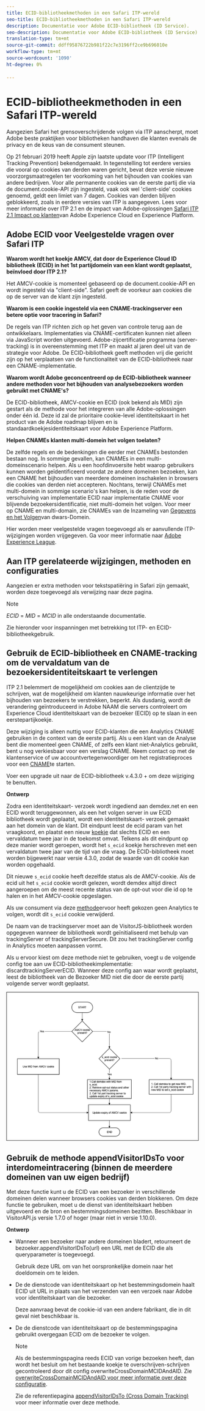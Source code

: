 ```yaml
---
title: ECID-bibliotheekmethoden in een Safari ITP-wereld
seo-title: ECID-bibliotheekmethoden in een Safari ITP-wereld
description: Documentatie voor Adobe ECID-bibliotheek (ID Service).
seo-description: Documentatie voor Adobe ECID-bibliotheek (ID Service).
translation-type: tm+mt
source-git-commit: ddff95876722b981f22c7e3196ff2ce9b696010e
workflow-type: tm+mt
source-wordcount: '1090'
ht-degree: 0%

---
```



# ECID-bibliotheekmethoden in een Safari ITP-wereld

Aangezien Safari het grensoverschrijdende volgen via ITP aanscherpt, moet Adobe beste praktijken voor bibliotheken handhaven die klanten evenals de privacy en de keus van de consument steunen.

Op 21 februari 2019 heeft Apple zijn laatste update voor ITP (Intelligent Tracking Prevention) bekendgemaakt. In tegenstelling tot eerdere versies die vooral op cookies van derden waren gericht, bevat deze versie nieuwe voorzorgsmaatregelen ter voorkoming van het bijhouden van cookies van andere bedrijven. Voor alle permanente cookies van de eerste partij die via de document.cookie-API zijn ingesteld, vaak ook wel &#39;client-side&#39; cookies genoemd, geldt een limiet van 7 dagen. Cookies van derden blijven geblokkeerd, zoals in eerdere versies van ITP is aangegeven. Lees voor meer informatie over ITP 2.1 en de impact van Adobe-oplossingen [Safari ITP 2.1 Impact op klanten](https://medium.com/adobetech/safari-itp-2-1-impact-on-adobe-experience-cloud-customers-9439cecb55ac)van Adobe Experience Cloud en Experience Platform.

## Adobe ECID voor Veelgestelde vragen over Safari ITP

**Waarom wordt het koekje AMCV, dat door de Experience Cloud ID bibliotheek (ECID) in het 1st partijdomein van een klant wordt geplaatst, beïnvloed door ITP 2.1?**

Het AMCV-cookie is momenteel gebaseerd op de document.cookie-API en wordt ingesteld via &quot;client-side&quot;. Safari geeft de voorkeur aan cookies die op de server van de klant zijn ingesteld.

**Waarom is een cookie ingesteld via een CNAME-trackingserver een betere optie voor tracering in Safari?**

De regels van ITP richten zich op het geven van controle terug aan de ontwikkelaars. Implementaties via CNAME-certificaten kunnen niet alleen via JavaScript worden uitgevoerd. Adobe-zijcertificatie programma (server-tracking) is in overeenstemming met ITP en maakt al jaren deel uit van de strategie voor Adobe. De ECID-bibliotheek geeft methoden vrij die gericht zijn op het verplaatsen van de functionaliteit van de ECID-bibliotheek naar een CNAME-implementatie.

**Waarom wordt Adobe geconcentreerd op de ECID-bibliotheek wanneer andere methoden voor het bijhouden van analysebezoekers worden gebruikt met CNAME&#39;s?**

De ECID-bibliotheek, AMCV-cookie en ECID (ook bekend als MID) zijn gestart als de methode voor het integreren van alle Adobe-oplossingen onder één id. Deze id zal de prioritaire cookie-level identiteitskaart in het product van de Adobe roadmap blijven en is standaardkoekjesidentiteitskaart voor Adobe Experience Platform.

**Helpen CNAMEs klanten multi-domein het volgen toelaten?**

De zelfde regels en de bedenkingen die eerder met CNAMEs bestonden bestaan nog. In sommige gevallen, kan CNAMEs in een multi-domeinscenario helpen. Als u een hoofdinvoersite hebt waarop gebruikers kunnen worden geïdentificeerd voordat ze andere domeinen bezoeken, kan een CNAME het bijhouden van meerdere domeinen inschakelen in browsers die cookies van derden niet accepteren. Nochtans, terwijl CNAMEs met multi-domein in sommige scenario&#39;s kan helpen, is de reden voor de verschuiving van implementatie ECID naar implementatie CNAME voor blijvende bezoekersidentificatie, niet multi-domein het volgen. Voor meer op CNAME en multi-domain, zie CNAMEs van de Inzameling van [Gegevens en het Volgen](/help/reference/analytics-reference/cname.md)van dwars-Domein.

Hier worden meer veelgestelde vragen toegevoegd als er aanvullende ITP-wijzigingen worden vrijgegeven. Ga voor meer informatie naar [Adobe Experience League](https://experienceleague.adobe.com/#recommended/solutions/analytics).

## Aan ITP gerelateerde wijzigingen, methoden en configuraties

Aangezien er extra methoden voor tekstspatiëring in Safari zijn gemaakt, worden deze toegevoegd als verwijzing naar deze pagina.

>[!NOTE]
>
>*ECID* = *MID* = *MCID* in alle onderstaande documentatie.

Zie hieronder voor inspanningen met betrekking tot ITP- en ECID-bibliotheekgebruik.

## Gebruik de ECID-bibliotheek en CNAME-tracking om de vervaldatum van de bezoekersidentiteitskaart te verlengen

ITP 2.1 belemmert de mogelijkheid om cookies aan de clientzijde te schrijven, wat de mogelijkheid om klanten nauwkeurige informatie over het bijhouden van bezoekers te verstrekken, beperkt. Als dusdanig, wordt de verandering geïntroduceerd in Adobe NAAM die servers controleert om Experience Cloud identiteitskaart van de bezoeker (ECID) op te slaan in een eerstepartijkoekje.

Deze wijziging is alleen nuttig voor ECID-klanten die een Analytics CNAME gebruiken in de context van de eerste partij. Als u een klant van de Analyse bent die momenteel geen CNAME, of zelfs een klant niet-Analytics gebruikt, bent u nog verkiesbaar voor een verslag CNAME. Neem contact op met de klantenservice of uw accountvertegenwoordiger om het registratieproces voor een [CNAME](https://docs.adobe.com/content/help/en/core-services/interface/ec-cookies/cookies-first-party.html)te starten.

Voer een upgrade uit naar de ECID-bibliotheek v.4.3.0 + om deze wijziging te benutten.

**Ontwerp**

Zodra een identiteitskaart- verzoek wordt ingediend aan demdex.net en een ECID wordt teruggewonnen, als een het volgen server in uw ECID bibliotheek wordt geplaatst, wordt een identiteitskaart- verzoek gemaakt aan het domein van de klant. Dit eindpunt leest de ecid param van het vraagkoord, en plaatst een nieuw [koekje](/help/introduction/cookies.md) dat slechts ECID en een vervaldatum twee jaar in de toekomst omvat. Telkens als dit eindpunt op deze manier wordt geroepen, wordt het `s_ecid` koekje herschreven met een vervaldatum twee jaar van de tijd van die vraag. De ECID-bibliotheek moet worden bijgewerkt naar versie 4.3.0, zodat de waarde van dit cookie kan worden opgehaald.

Dit nieuwe `s_ecid` cookie heeft dezelfde status als de AMCV-cookie. Als de ecid uit het `s_ecid` cookie wordt gelezen, wordt demdex altijd direct aangeroepen om de meest recente status van de opt-out voor die id op te halen en in het AMCV-cookie opgeslagen.

Als uw consument via deze [methode](https://docs.adobe.com/content/help/en/analytics/implementation/js/opt-out.html)ervoor heeft gekozen geen Analytics te volgen, wordt dit `s_ecid` cookie verwijderd.

De naam van de trackingserver moet aan de VisitorJS-bibliotheek worden opgegeven wanneer de bibliotheek wordt geïnitialiseerd met behulp van trackingServer of trackingServerSecure. Dit zou het trackingServer config in Analytics moeten aanpassen vormt.

Als u ervoor kiest om deze methode niet te gebruiken, voegt u de volgende config toe aan uw ECID-bibliotheekimplementatie: discardtrackingServerECID. Wanneer deze config aan waar wordt geplaatst, leest de bibliotheek van de Bezoeker MID niet die door de eerste partij volgende server wordt geplaatst.

![](assets/itp-proposal-v1.png)

## Gebruik de methode appendVisitorIDsTo voor interdomeintracering (binnen de meerdere domeinen van uw eigen bedrijf)

Met deze functie kunt u de ECID van een bezoeker in verschillende domeinen delen wanneer browsers cookies van derden blokkeren. Om deze functie te gebruiken, moet u de dienst van identiteitskaart hebben uitgevoerd en de bron en bestemmingsdomeinen bezitten. Beschikbaar in VisitorAPI.js versie 1.7.0 of hoger (maar niet in versie 1.10.0).

**Ontwerp**

* Wanneer een bezoeker naar andere domeinen bladert, retourneert de bezoeker.appendVisitorIDsTo(url) een URL met de ECID die als queryparameter is toegevoegd.

   Gebruik deze URL om van het oorspronkelijke domein naar het doeldomein om te leiden.

* De de dienstcode van identiteitskaart op het bestemmingsdomein haalt ECID uit URL in plaats van het verzenden van een verzoek naar Adobe voor identiteitskaart van die bezoeker.

   Deze aanvraag bevat de cookie-id van een andere fabrikant, die in dit geval niet beschikbaar is.

* De de dienstcode van identiteitskaart op de bestemmingspagina gebruikt overgegaan ECID om de bezoeker te volgen.

   >[!NOTE]
   >Als de bestemmingspagina reeds ECID van vorige bezoeken heeft, dan wordt het besluit om het bestaande koekje te overschrijven-schrijven gecontroleerd door dit config overwriteCrossDomainMCIDAndAID. Zie [overwriteCrossDomainMCIDAndAID voor meer informatie over deze configuratie](/help/library/function-vars/overwrite-visitor-id.md).
   >
   >Zie de referentiepagina [appendVisitorIDsTo (Cross Domain Tracking)](/help/library/get-set/appendvisitorid.md) voor meer informatie over deze methode.
